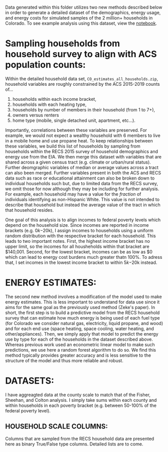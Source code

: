 Data generated within this folder utilizes two new methods described below in order to generate a detailed dataset of the demographics,
energy usage, and energy costs for simulated samples of the 2 million+ households in Colorado. To see example analysis using this dataset, view the [notebook](https://github.com/PSEHE/CO_energy_household_simulation/blob/main/sample_household_plots.ipynb).  

# Sampling households from household survey to align with ACS population counts:
Within the detailed household data set, `CO_estimates_all_households.zip`, household variables are roughly constrained by the ACS 2015-2019 counts of...
1. households within each income bracket, 
2. households with each heating type, 
3. households by number of members in their household (from 1 to 7+), 
4. owners versus renters
5. home type (mobile, single detached unit, apartment, etc...). 

Importantly, correlations between these variables are preserved. For example, we would not expect a wealthy household with 6 members to live in a mobile home and use propane heat. To keep relationships between these variables, we build this list of households by sampling from households within the RECS 2015 survey of household demographics and energy use from the EIA. We then merge this dataset with variables that are shared across a given census tract (e.g. climate or urban/rural status). Further deomgraphic variables of median or average values across a tract can also been merged. Further variables present in both the ACS and RECS data such as race or educational attainment can also be broken down to individual households such but, due to limited data from the RECS survey, we omit those for now although they may be including for further analysis. For example, each household may have a value for the _fraction_ of individuals identifying as non-Hispanic White. This value is not intended to describe that household but instead the average value of the tract in which that household resides.

One goal of this analysis is to align incomes to federal poverty levels which depend on the household size. Since incomes are reported in income brackets (e.g. $0k-$20k), I assign incomes to households using a uniform random distribution with the respective bracket for each household. This leads to two important notes. First, the highest income bracket has no upper limit, so the incomes for all housheholds within that bracket are $140,001. Second, for the lowest bracket, incomes can be as low as $0 which can lead to energy cost burdens much greater thatn 100%. To adress that, I set incomes in the lowest income bracket to within $5k-$20k instead.

# ENERGY ESTIMATES:
The second new method involves a modification of the model used to make energy estimates. This is less important to understand for
data use since it aims for the same goal as the previously used method (Zeke's paper). In short, the first step is to build a predictive
model from the RECS household survey that can estimate how much energy is being used of each fuel type (for Colorado we consider natural gas,
electricity, liquid propane, and wood) and for each end use (space heating, space cooling, water heating, and other/appliances). Then, we simply
apply that model to predict the energy use by type for each of the households in the dataset described above. Whereas previous work used an
econometric linear model to make such predictions, we use here a random forest algorithm to do so. We find this method
typically provides greater accuracy and is less sensitive to the structure of the model and thus more reliable and robust.

# DATASETS:
I have aggreagted data at the county scale to match that of the Fisher, Sheehan, and Colton analysis. I simply take sums within each county and within households in each poverty bracket (e.g. between 50-100% of the federal poverty level). 

## HOUSEHOLD SCALE COLUMNS:
Columns that are sampled from the RECS household data are presented here as binary True/False type columns. Detailed lists are to come.
